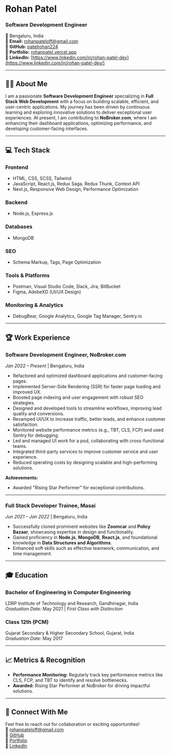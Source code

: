 # Rohan Patel

### Software Development Engineer

📍 Bengaluru, India  
📧 **Email:** rohanpateloff@gmail.com  
🔗 **GitHub:** [patelrohan224](https://github.com/patelrohan224)  
🔗 **Portfolio:** [rohanpatel.vercel.app](https://rohanpatel.vercel.app)  
🔗 **LinkedIn:** [https://www.linkedin.com/in/rohan-patel-dev](https://www.linkedin.com/in/rohan-patel-dev/)

---

## 👨‍💻 About Me

I am a passionate **Software Development Engineer** specializing in **Full Stack Web Development** with a focus on building scalable, efficient, and user-centric applications. My journey has been driven by continuous learning and exploring innovative solutions to deliver exceptional user experiences. At present, I am contributing to **NoBroker.com**, where I am enhancing their dashboard applications, optimizing performance, and developing customer-facing interfaces.

---

## 💻 Tech Stack

### **Frontend**
- HTML, CSS, SCSS, Tailwind
- JavaScript, React.js, Redux Saga, Redux Thunk, Context API
- Next.js, Responsive Web Design, Performance Optimization

### **Backend**
- Node.js, Express.js

### **Databases**
- MongoDB

### **SEO**
- Schema Markup, Tags, Page Optimization

### **Tools & Platforms**
- Postman, Visual Studio Code, Slack, Jira, BitBucket
- Figma, AdobeXD (UI/UX Design)

### **Monitoring & Analytics**
- DebugBear, Google Analytics, Google Tag Manager, Sentry.io

---

## 🏆 Work Experience

### **Software Development Engineer, NoBroker.com**  
*Jan 2022 – Present* | Bengaluru, India
- Refactored and optimized dashboard applications and customer-facing pages.
- Implemented Server-Side Rendering (SSR) for faster page loading and improved UX.
- Boosted page indexing and user engagement with robust SEO strategies.
- Designed and developed tools to streamline workflows, improving lead quality and conversions.
- Revamped UI/UX to increase traffic, better leads, and enhance customer satisfaction.
- Monitored website performance metrics (e.g., TBT, CLS, FCP) and used Sentry for debugging.
- Led and managed UI work for a pod, collaborating with cross-functional teams.
- Integrated third-party services to improve customer service and user experience.
- Reduced operating costs by designing scalable and high-performing solutions.

**Achievements:**
- Awarded "Rising Star Performer" for exceptional contributions.

---

### **Full Stack Developer Trainee, Masai**  
*Jun 2021 – Jan 2022* | Bengaluru, India
- Successfully cloned prominent websites like **Zoomcar** and **Policy Bazaar**, showcasing expertise in design and functionality.
- Gained proficiency in **Node.js**, **MongoDB**, **React.js**, and foundational knowledge in **Data Structures and Algorithms**.
- Enhanced soft skills such as effective teamwork, communication, and time management.

---

## 🎓 Education

### **Bachelor of Engineering in Computer Engineering**  
LDRP Institute of Technology and Research, Gandhinagar, India  
*Graduation Date:* May 2021 | *First Class with Distinction*

### **Class 12th (PCM)**  
Gujarat Secondary & Higher Secondary School, Gujarat, India  
*Graduation Date:* May 2017

---

## 📈 Metrics & Recognition
- **Performance Monitoring:** Regularly track key performance metrics like CLS, FCP, and TBT to identify and resolve bottlenecks.
- **Awarded:** Rising Star Performer at NoBroker for driving impactful solutions.

---

## 🤝 Connect With Me
Feel free to reach out for collaboration or exciting opportunities!  
📧 rohanpateloff@gmail.com  
🔗 [GitHub](https://github.com/patelrohan224)  
🔗 [Portfolio](https://rohanpatel.vercel.app)  
🔗 [LinkedIn](https://www.linkedin.com/in/rohan-patel-dev/)

